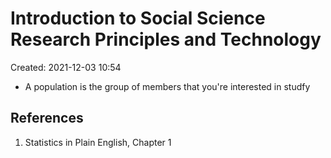 # Introduction to Social Science Research Principles and Technology
Created: 2021-12-03 10:54


- A population is the group of members that you're interested in studfy








## References
1. Statistics in Plain English, Chapter 1